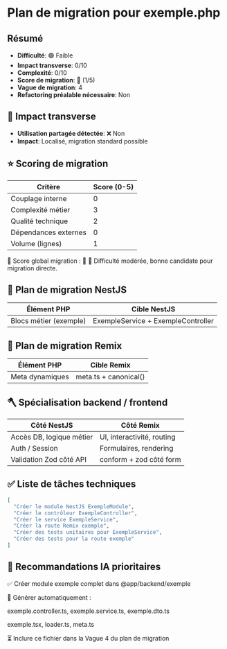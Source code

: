 # Plan de migration pour exemple.php

## Résumé

- **Difficulté**: 🟢 Faible
- **Impact transverse**: 0/10
- **Complexité**: 0/10
- **Score de migration**: 🌟 (1/5)
- **Vague de migration**: 4
- **Refactoring préalable nécessaire**: Non

## 🔗 Impact transverse

- **Utilisation partagée détectée**: ❌ Non
- **Impact**: Localisé, migration standard possible

## ⭐ Scoring de migration

| Critère | Score (0-5) |
|---------|------------|
| Couplage interne | 0 |
| Complexité métier | 3 |
| Qualité technique | 2 |
| Dépendances externes | 0 |
| Volume (lignes) | 1 |

🧮 Score global migration : 🌟
📌 Difficulté modérée, bonne candidate pour migration directe.

## 🧱 Plan de migration NestJS

| Élément PHP | Cible NestJS |
|-------------|-------------|
| Blocs métier (exemple) | ExempleService + ExempleController |

## 🎨 Plan de migration Remix

| Élément PHP | Cible Remix |
|-------------|------------|
| Meta dynamiques | meta.ts + canonical() |

## 🪓 Spécialisation backend / frontend

| Côté NestJS | Côté Remix |
|------------|------------|
| Accès DB, logique métier | UI, interactivité, routing |
| Auth / Session | Formulaires, rendering |
| Validation Zod côté API | conform + zod côté form |

## ✅ Liste de tâches techniques

```json
[
  "Créer le module NestJS ExempleModule",
  "Créer le contrôleur ExempleController",
  "Créer le service ExempleService",
  "Créer la route Remix exemple",
  "Créer des tests unitaires pour ExempleService",
  "Créer des tests pour la route exemple"
]
```

## 🧠 Recommandations IA prioritaires

✅ Créer module exemple complet dans @app/backend/exemple

🧩 Générer automatiquement :

exemple.controller.ts, exemple.service.ts, exemple.dto.ts

exemple.tsx, loader.ts, meta.ts

⏳ Inclure ce fichier dans la Vague 4 du plan de migration

